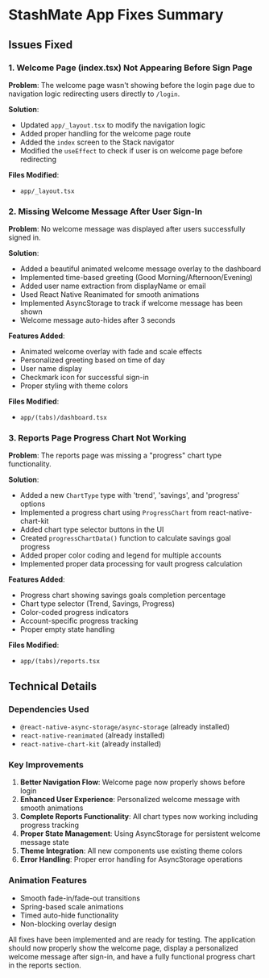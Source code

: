 # StashMate App Fixes Summary

## Issues Fixed

### 1. Welcome Page (index.tsx) Not Appearing Before Sign Page

**Problem**: The welcome page wasn't showing before the login page due to navigation logic redirecting users directly to `/login`.

**Solution**: 
- Updated `app/_layout.tsx` to modify the navigation logic
- Added proper handling for the welcome page route
- Added the `index` screen to the Stack navigator
- Modified the `useEffect` to check if user is on welcome page before redirecting

**Files Modified**:
- `app/_layout.tsx`

### 2. Missing Welcome Message After User Sign-In

**Problem**: No welcome message was displayed after users successfully signed in.

**Solution**:
- Added a beautiful animated welcome message overlay to the dashboard
- Implemented time-based greeting (Good Morning/Afternoon/Evening)
- Added user name extraction from displayName or email
- Used React Native Reanimated for smooth animations
- Implemented AsyncStorage to track if welcome message has been shown
- Welcome message auto-hides after 3 seconds

**Features Added**:
- Animated welcome overlay with fade and scale effects
- Personalized greeting based on time of day
- User name display
- Checkmark icon for successful sign-in
- Proper styling with theme colors

**Files Modified**:
- `app/(tabs)/dashboard.tsx`

### 3. Reports Page Progress Chart Not Working

**Problem**: The reports page was missing a "progress" chart type functionality.

**Solution**:
- Added a new `ChartType` type with 'trend', 'savings', and 'progress' options
- Implemented a progress chart using `ProgressChart` from react-native-chart-kit
- Added chart type selector buttons in the UI
- Created `progressChartData()` function to calculate savings goal progress
- Added proper color coding and legend for multiple accounts
- Implemented proper data processing for vault progress calculation

**Features Added**:
- Progress chart showing savings goals completion percentage
- Chart type selector (Trend, Savings, Progress)
- Color-coded progress indicators
- Account-specific progress tracking
- Proper empty state handling

**Files Modified**:
- `app/(tabs)/reports.tsx`

## Technical Details

### Dependencies Used
- `@react-native-async-storage/async-storage` (already installed)
- `react-native-reanimated` (already installed)
- `react-native-chart-kit` (already installed)

### Key Improvements
1. **Better Navigation Flow**: Welcome page now properly shows before login
2. **Enhanced User Experience**: Personalized welcome message with smooth animations
3. **Complete Reports Functionality**: All chart types now working including progress tracking
4. **Proper State Management**: Using AsyncStorage for persistent welcome message state
5. **Theme Integration**: All new components use existing theme colors
6. **Error Handling**: Proper error handling for AsyncStorage operations

### Animation Features
- Smooth fade-in/fade-out transitions
- Spring-based scale animations
- Timed auto-hide functionality
- Non-blocking overlay design

All fixes have been implemented and are ready for testing. The application should now properly show the welcome page, display a personalized welcome message after sign-in, and have a fully functional progress chart in the reports section.
